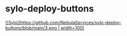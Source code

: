 # sylo-deploy-buttons

[![Sylo](https://github.com/NebulaServices/sylo-deploy-buttons/blob/main/3.png | width=100)](https://sylodev.com/deploybutton/nebula)
